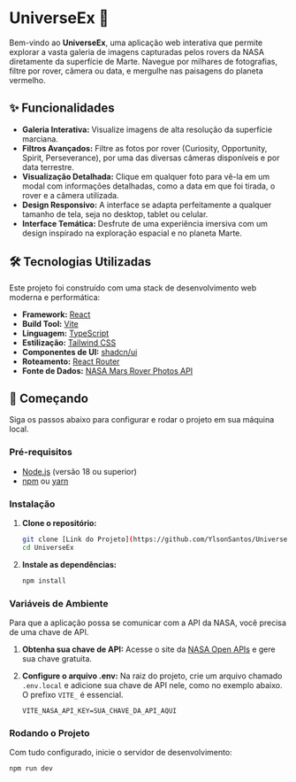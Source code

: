 # UniverseEx 🚀

Bem-vindo ao **UniverseEx**, uma aplicação web interativa que permite explorar a vasta galeria de imagens capturadas pelos rovers da NASA diretamente da superfície de Marte. Navegue por milhares de fotografias, filtre por rover, câmera ou data, e mergulhe nas paisagens do planeta vermelho.

## ✨ Funcionalidades

- **Galeria Interativa:** Visualize imagens de alta resolução da superfície marciana.
- **Filtros Avançados:** Filtre as fotos por rover (Curiosity, Opportunity, Spirit, Perseverance), por uma das diversas câmeras disponíveis e por data terrestre.
- **Visualização Detalhada:** Clique em qualquer foto para vê-la em um modal com informações detalhadas, como a data em que foi tirada, o rover e a câmera utilizada.
- **Design Responsivo:** A interface se adapta perfeitamente a qualquer tamanho de tela, seja no desktop, tablet ou celular.
- **Interface Temática:** Desfrute de uma experiência imersiva com um design inspirado na exploração espacial e no planeta Marte.

## 🛠️ Tecnologias Utilizadas

Este projeto foi construído com uma stack de desenvolvimento web moderna e performática:

- **Framework:** [React](https://react.dev/)
- **Build Tool:** [Vite](https://vitejs.dev/)
- **Linguagem:** [TypeScript](https://www.typescriptlang.org/)
- **Estilização:** [Tailwind CSS](https://tailwindcss.com/)
- **Componentes de UI:** [shadcn/ui](https://ui.shadcn.com/)
- **Roteamento:** [React Router](https://reactrouter.com/)
- **Fonte de Dados:** [NASA Mars Rover Photos API](https://api.nasa.gov/)

## 🚀 Começando

Siga os passos abaixo para configurar e rodar o projeto em sua máquina local.

### Pré-requisitos

- [Node.js](https://nodejs.org/) (versão 18 ou superior)
- [npm](https://www.npmjs.com/) ou [yarn](https://yarnpkg.com/)

### Instalação

1.  **Clone o repositório:**
    ```bash
    git clone [Link do Projeto](https://github.com/YlsonSantos/UniverseEx.git)
    cd UniverseEx
    ```

2.  **Instale as dependências:**
    ```bash
    npm install
    ```

### Variáveis de Ambiente

Para que a aplicação possa se comunicar com a API da NASA, você precisa de uma chave de API.

1.  **Obtenha sua chave de API:**
    Acesse o site da [NASA Open APIs](https://api.nasa.gov/) e gere sua chave gratuita.

2.  **Configure o arquivo .env:**
    Na raiz do projeto, crie um arquivo chamado `.env.local` e adicione sua chave de API nele, como no exemplo abaixo. O prefixo `VITE_` é essencial.
    ```
    VITE_NASA_API_KEY=SUA_CHAVE_DA_API_AQUI
    ```

### Rodando o Projeto

Com tudo configurado, inicie o servidor de desenvolvimento:

```bash
npm run dev
```